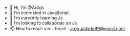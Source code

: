- 👋 Hi, I’m @Ar0gs
- 👀 I’m interested in JavaScript
- 🌱 I’m currently learning Js
- 💞️ I’m looking to collaborate on Js
- 📫 How to reach me... Email - arogundade89@gmail.com

<!---
Ar0gs/Ar0gs is a ✨ special ✨ repository because its `README.md` (this file) appears on your GitHub profile.
You can click the Preview link to take a look at your changes.
--->
